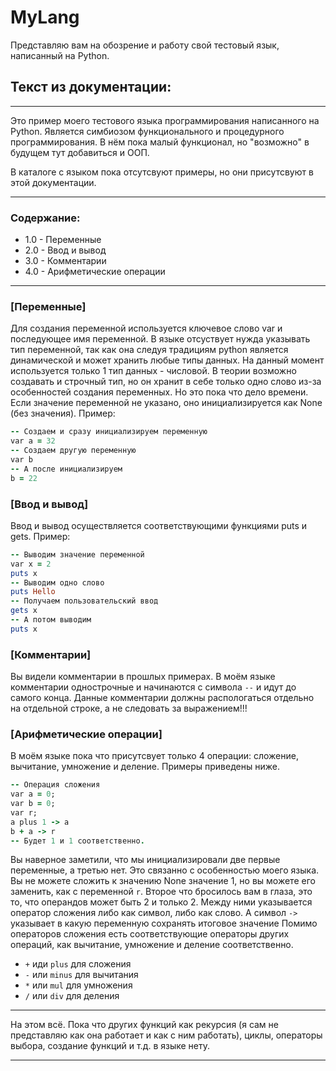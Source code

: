 # MyLang
Представляю вам на обозрение и работу свой тестовый язык, написанный на Python.

## Текст из документации:

---

Это пример моего тестового языка программирования написанного на Python.
Является симбиозом функционального и процедурного программирования. 
В нём пока малый функционал, но "возможно" в будущем тут добавиться и ООП.

В каталоге с языком пока отсутсвуют примеры, но они присутсвуют в этой 
документации.

---

### Содержание:
+ 1.0 - Переменные
+ 2.0 - Ввод и вывод
+ 3.0 - Комментарии
+ 4.0 - Арифметические операции

---

### [Переменные]
Для создания переменной используется ключевое слово var и последующее
имя переменной. В языке отсуствует нужда указывать тип переменной, так
как она следуя традициям python является динамической и может хранить
любые типы данных. На данный момент используется только 1 тип данных -
числовой. В теории возможно создавать и строчный тип, но он хранит
в себе только одно слово из-за особенностей создания переменных. Но
это пока что дело времени. Если значение переменной не указано, оно
инициализируется как None (без значения).
Пример:
```Ruby
-- Создаем и сразу инициализируем переменную
var a = 32
-- Создаем другую переменную
var b
-- А после инициализируем
b = 22
```

### [Ввод и вывод]
Ввод и вывод осуществляется соответствующими функциями puts и gets.
Пример:
```Ruby
-- Выводим значение переменной
var x = 2
puts x
-- Выводим одно слово
puts Hello
-- Получаем пользовательский ввод
gets x
-- А потом выводим
puts x
```

### [Комментарии]
Вы видели комментарии в прошлых примерах.
В моём языке комментарии однострочные и начинаются с символа `--` и
идут до самого конца. Данные комментарии должны распологаться отдельно
на отдельной строке, а не следовать за выражением!!!

### [Арифметические операции]
В моём языке пока что присутсвует только 4 операции: сложение,
вычитание, умножение и деление. Примеры приведены ниже.
```Ruby
-- Операция сложения
var a = 0;
var b = 0;
var r;
a plus 1 -> a
b + a -> r
-- Будет 1 и 1 соответственно.
```
Вы наверное заметили, что мы инициализировали две первые переменные,
а третью нет. Это связанно с особенностью моего языка. Вы не можете
сложить к значению None значение 1, но вы можете его заменить, как с
переменной `r`.
Второе что бросилось вам в глаза, это то, что операндов может быть 2
и только 2. Между ними указывается оператор сложения либо как символ,
либо как слово. А символ `->` указывает в какую переменную сохранять
итоговое значение
Помимо операторов сложения есть соответствующие операторы других
операций, как вычитание, умножение и деление соответственно.
+ `+` иди `plus` для сложения
+ `-` или `minus` для вычитания
+ `*` или `mul` для умножения
+ `/` или `div` для деления

---

На этом всё. Пока что других функций как рекурсия (я сам не представляю как
она работает и как с ним работать), циклы, операторы выбора, создание
функций и т.д. в языке нету.

---
